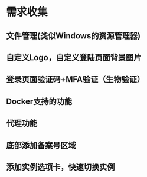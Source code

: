 # 需求收集
## 文件管理(类似Windows的资源管理器)
## 自定义Logo，自定义登陆页面背景图片
## 登录页面验证码+MFA验证（生物验证）
## Docker支持的功能
## 代理功能
## 底部添加备案号区域
## 添加实例选项卡，快速切换实例